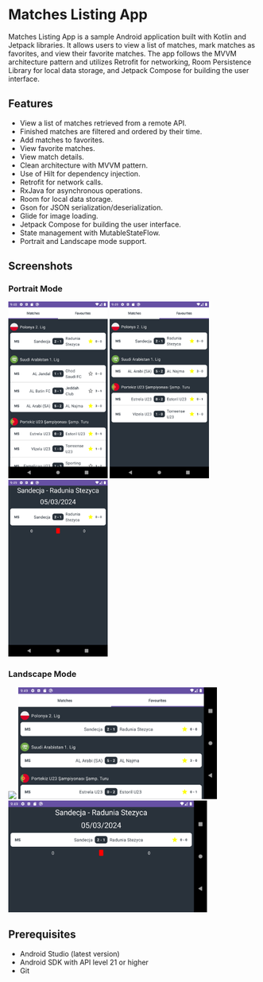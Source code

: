 # Matches Listing App
Matches Listing App is a sample Android application built with Kotlin and Jetpack libraries. It allows users to view a list of matches, mark matches as favorites, and view their favorite matches. The app follows the MVVM architecture pattern and utilizes Retrofit for networking, Room Persistence Library for local data storage, and Jetpack Compose for building the user interface.

## Features
- View a list of matches retrieved from a remote API.
- Finished matches are filtered and ordered by their time.
- Add matches to favorites.
- View favorite matches.
- View match details.
- Clean architecture with MVVM pattern.
- Use of Hilt for dependency injection.
- Retrofit for network calls.
- RxJava for asynchronous operations.
- Room for local data storage.
- Gson for JSON serialization/deserialization.
- Glide for image loading.
- Jetpack Compose for building the user interface.
- State management with MutableStateFlow.
- Portrait and Landscape mode support.

## Screenshots

### Portrait Mode
<img src="https://github.com/tunaateskoc/MatchesListingApp/blob/main/screenshots/portrait1.png" width="200"> <img src="https://github.com/tunaateskoc/MatchesListingApp/blob/main/screenshots/portrait2.png" width="200"> <img src="https://github.com/tunaateskoc/MatchesListingApp/blob/main/screenshots/portrait3.png" width="200"> 

### Landscape Mode
<img src="https://github.com/tunaateskoc/MatchesListingApp/blob/main/screenshots/landscape1.png" width="400"> <img src="https://github.com/tunaateskoc/MatchesListingApp/blob/main/screenshots/landscape2.png" width="400"> <img src="https://github.com/tunaateskoc/MatchesListingApp/blob/main/screenshots/landscape3.png" width="400">

## Prerequisites

- Android Studio (latest version)
- Android SDK with API level 21 or higher
- Git

